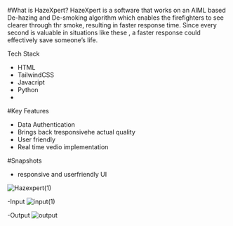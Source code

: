#What is HazeXpert? 
HazeXpert is a software that works on an AIML based De-hazing and De-smoking algorithm which enables the firefighters to see clearer through thr smoke, resulting in faster response time. Since every second is valuable in situations like these , a faster response could effectively save someone’s life.

Tech Stack 
- HTML
- TailwindCSS
- Javacript
- Python
- 

#Key Features
- Data Authentication
- Brings back tresponsivehe actual quality
- User friendly 
- Real time vedio implementation

#Snapshots
- responsive and userfriendly UI

![Hazexpert(1)](https://github.com/sagnik-p/HazeXpert/assets/113929010/46de62de-ec3e-47f2-bf8e-14edcdcb80d1)

-Input 
![input(1)](https://github.com/sagnik-p/HazeXpert/assets/113929010/bf2914e5-0bb1-4152-90bb-6de879891eb4)

-Output
![output](https://github.com/sagnik-p/HazeXpert/assets/113929010/1f358760-cbf9-44be-a889-7036af659ae9)
